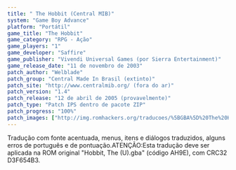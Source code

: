 ```yaml
---
title: " The Hobbit (Central MIB)"
system: "Game Boy Advance"
platform: "Portátil"
game_title: "The Hobbit"
game_category: "RPG - Ação"
game_players: "1"
game_developer: "Saffire"
game_publisher: "Vivendi Universal Games (por Sierra Entertainment)"
game_release_date: "11 de novembro de 2003"
patch_author: "Welblade"
patch_group: "Central Made In Brasil (extinto)"
patch_site: "http://www.centralmib.org/ (fora do ar)"
patch_version: "1.4"
patch_release: "12 de abril de 2005 (provavelmente)"
patch_type: "Patch IPS dentro de pacote ZIP"
patch_progress: "100%"
patch_images: ["http://img.romhackers.org/traducoes/%5BGBA%5D%20The%20Hobbit%20-%20Central%20MIB%20e%20Fox-Roms%20-%201.png","http://img.romhackers.org/traducoes/%5BGBA%5D%20The%20Hobbit%20-%20Central%20MIB%20-%202.png","http://img.romhackers.org/traducoes/%5BGBA%5D%20The%20Hobbit%20-%20Central%20MIB%20-%203.png"]
---
```

Tradução com fonte acentuada, menus, itens e diálogos traduzidos, alguns erros de português e de pontuação.ATENÇÃO:Esta tradução deve ser aplicada na ROM original "Hobbit, The (U).gba" (código AH9E), com CRC32 D3F654B3.